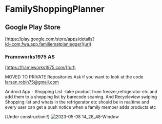 # FamilyShoppingPlanner

## Google Play Store
[https://play.google.com/store/apps/details?id=com.fwa.app.familiematplanlegger](url)

### Frameworks1975 AS
[https://frameworks1975.com/](url)

MOVED TO PRIVATE  Repositories Ask if you want to look at the code larsen.robin75@gmail.com

Android App - Shopping List -take product from freezer,refrigerator etc and add them to a shopping list by barecode scaning. And Recycleview swiping Shopping list and whats in the refrigerator etc should be in realtime and every user can get a push notice when a family member adds products etc

[Under construction!!]
![2023-05-08 14_28_48-Window](https://user-images.githubusercontent.com/10289341/236824290-8c1f8a47-3410-44b8-8686-bd0e162fe458.png)
